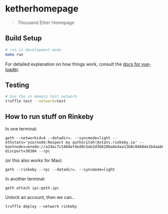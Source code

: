 # ketherhomepage

> Thousand Ether Homepage

## Build Setup

``` bash
# run in development mode
make run
```

For detailed explanation on how things work, consult the [docs for vue-loader](http://vuejs.github.io/vue-loader).

## Testing

```bash
# Use the in memory test network
truffle test --network=test
```

## How to run stuff on Rinkeby

In one terminal:

```
geth --networkid=4 --datadir=. --syncmode=light --ethstats='yournode:Respect my authoritah!@stats.rinkeby.io' --bootnodes=enode://a24ac7c5484ef4ed0c5eb2d36620ba4e4aa13b8c84684e1b4aab0cebea2ae45cb4d375b77eab56516d34bfbd3c1a833fc51296ff084b770b94fb9028c4d25ccf@52.169.42.101:30303?discport=30304 --rpc
```

(or this also works for Max)
```
geth --rinkeby --rpc --datadir=. --syncmode=light
```

In another terminal:

```
geth attach ipc:geth.ipc
```

Unlock an account, then we can...

```
truffle deploy --network rinkeby
```
